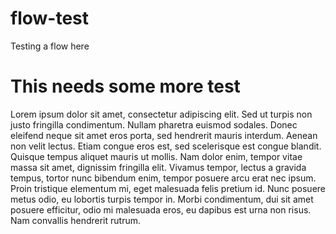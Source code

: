 # flow-test
Testing a flow here

# This needs some more test
Lorem ipsum dolor sit amet, consectetur adipiscing elit. Sed ut turpis non justo fringilla condimentum. Nullam pharetra euismod sodales. Donec eleifend neque sit amet eros porta, sed hendrerit mauris interdum. Aenean non velit lectus. Etiam congue eros est, sed scelerisque est congue blandit. Quisque tempus aliquet mauris ut mollis. Nam dolor enim, tempor vitae massa sit amet, dignissim fringilla elit. Vivamus tempor, lectus a gravida tempus, tortor nunc bibendum enim, tempor posuere arcu erat nec ipsum. Proin tristique elementum mi, eget malesuada felis pretium id. Nunc posuere metus odio, eu lobortis turpis tempor in. Morbi condimentum, dui sit amet posuere efficitur, odio mi malesuada eros, eu dapibus est urna non risus. Nam convallis hendrerit rutrum.
